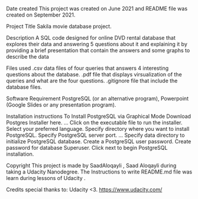 Date created
This project was created on June 2021 and README file was created on September 2021.

Project Title
Sakila movie database project.

Description
A SQL code designed for online DVD rental database that explores their data and answering 5 questions about it and explaining it by providing a brief presentation that contain the answers and some graphs to describe the data

Files used
.csv data files of four queries that answers 4 interesting questions about the database.
.pdf file that displays virsualization of the queries and what are the four questions.
.gitignore file that include the database files.

Software Requirement
PostgreSQL (or an alternative program), Powerpoint (Google Slides or any presentation program).

Installation instructions
To Install PostgreSQL via Graphical Mode
Download Postgres Installer here. ...
Click on the executable file to run the installer.
Select your preferred language.
Specify directory where you want to install PostgreSQL.
Specify PostgreSQL server port. ...
Specify data directory to initialize PostgreSQL database.
Create a PostgreSQL user password.
Create password for database Superuser.
Click next to begin PostgreSQL installation.

Copyright
This project is made by SaadAloqayli , Saad Aloqayli during taking a Udacity Nanodegree.
The Instructions to write README.md file was learn during lessons of Udacity .

Credits
special thanks to: Udacity <3. https://www.udacity.com/
